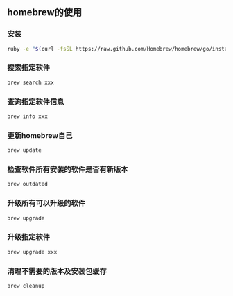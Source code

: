 ## homebrew的使用

### 安装
```sh
ruby -e "$(curl -fsSL https://raw.github.com/Homebrew/homebrew/go/install)"
```

### 搜索指定软件

```sh
brew search xxx
```

### 查询指定软件信息

```sh
brew info xxx
```

### 更新homebrew自己

```sh
brew update
```

### 检查软件所有安装的软件是否有新版本

```sh
brew outdated
```

### 升级所有可以升级的软件

```sh
brew upgrade
```

### 升级指定软件

```sh
brew upgrade xxx
```

### 清理不需要的版本及安装包缓存

```sh
brew cleanup
```


